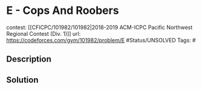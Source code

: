 # E - Cops And Roobers

contest: [[CFICPC/101982/101982|2018-2019 ACM-ICPC Pacific Northwest Regional Contest (Div. 1)]]
url: https://codeforces.com/gym/101982/problem/E
#Status/UNSOLVED
Tags: #

## Description

## Solution

